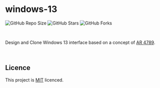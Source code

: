 # windows-13

![GitHub Repo Size](https://img.shields.io/github/repo-size/Mhadi-1382/windows-13)
![GitHub Stars](https://img.shields.io/github/stars/Mhadi-1382/windows-13)
![GitHub Forks](https://img.shields.io/github/forks/Mhadi-1382/windows-13)

<br>

Design and Clone Windows 13 interface based on a concept of <a href="https://m.youtube.com/watch?v=slXG0wiOWwc&pp=0gcJCdgAo7VqN5tD">AR 4789</a>.


<br>

## Licence
This project is <a href="https://github.com/Mhadi-1382/windows-13/blob/main/LICENSE">MIT<a/> licenced.
